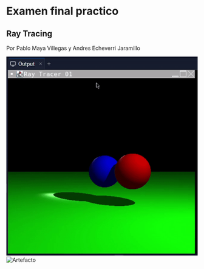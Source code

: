 # Examen final practico
## Ray Tracing
Por Pablo Maya Villegas y Andres Echeverri Jaramillo

![Replit](https://raw.githubusercontent.com/pmayavi/ComputacionGrafica/main/Examen%20Ray%20Tracing/RayTracing_Replit.gif)  
![Artefacto](https://raw.githubusercontent.com/pmayavi/ComputacionGrafica/main/Examen%20Ray%20Tracing/RayTracing_Artefacto.gif)  